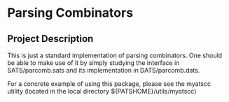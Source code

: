 # Parsing Combinators

## Project Description

This is just a standard implementation of parsing combinators.
One should be able to make use of it by simply studying the interface
in SATS/parcomb.sats and its implementation in DATS/parcomb.dats.

For a concrete example of using this package, please see the myatscc
utility (located in the local directory ${PATSHOME}/utils/myatscc)
